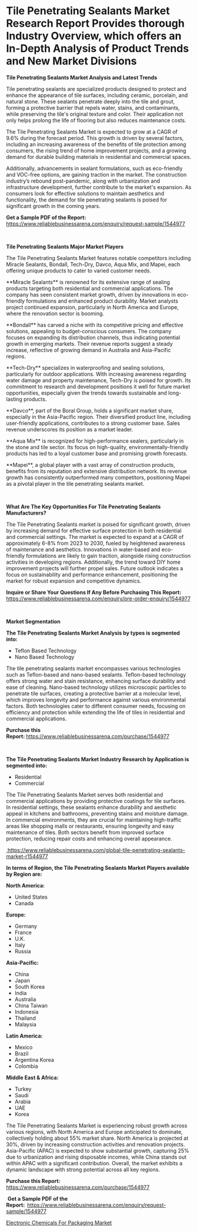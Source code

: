 <p><h1>Tile Penetrating Sealants Market Research Report Provides thorough Industry Overview, which offers an In-Depth Analysis of Product Trends and New Market Divisions</h1></p><p><strong>Tile Penetrating Sealants Market Analysis and Latest Trends</strong></p>
<p><p>Tile penetrating sealants are specialized products designed to protect and enhance the appearance of tile surfaces, including ceramic, porcelain, and natural stone. These sealants penetrate deeply into the tile and grout, forming a protective barrier that repels water, stains, and contaminants, while preserving the tile's original texture and color. Their application not only helps prolong the life of flooring but also reduces maintenance costs.</p><p>The Tile Penetrating Sealants Market is expected to grow at a CAGR of 9.6% during the forecast period. This growth is driven by several factors, including an increasing awareness of the benefits of tile protection among consumers, the rising trend of home improvement projects, and a growing demand for durable building materials in residential and commercial spaces. </p><p>Additionally, advancements in sealant formulations, such as eco-friendly and VOC-free options, are gaining traction in the market. The construction industry’s rebound post-pandemic, along with urbanization and infrastructure development, further contribute to the market's expansion. As consumers look for effective solutions to maintain aesthetics and functionality, the demand for tile penetrating sealants is poised for significant growth in the coming years.</p></p>
<p><strong>Get a Sample PDF of the Report:&nbsp;</strong> <a href="https://www.reliablebusinessarena.com/enquiry/request-sample/1544977?utm_campaign=2276&utm_medium=2&utm_source=Github&utm_content=ia&utm_term=02022025&utm_id=tile-penetrating-sealants">https://www.reliablebusinessarena.com/enquiry/request-sample/1544977</a></p>
<p>&nbsp;</p>
<p><strong>Tile Penetrating Sealants Major Market Players</strong></p>
<p><p>The Tile Penetrating Sealants Market features notable competitors including Miracle Sealants, Bondall, Tech-Dry, Davco, Aqua Mix, and Mapei, each offering unique products to cater to varied customer needs.</p><p>**Miracle Sealants** is renowned for its extensive range of sealing products targeting both residential and commercial applications. The company has seen consistent market growth, driven by innovations in eco-friendly formulations and enhanced product durability. Market analysts project continued expansion, particularly in North America and Europe, where the renovation sector is booming.</p><p>**Bondall** has carved a niche with its competitive pricing and effective solutions, appealing to budget-conscious consumers. The company focuses on expanding its distribution channels, thus indicating potential growth in emerging markets. Their revenue reports suggest a steady increase, reflective of growing demand in Australia and Asia-Pacific regions.</p><p>**Tech-Dry** specializes in waterproofing and sealing solutions, particularly for outdoor applications. With increasing awareness regarding water damage and property maintenance, Tech-Dry is poised for growth. Its commitment to research and development positions it well for future market opportunities, especially given the trends towards sustainable and long-lasting products.</p><p>**Davco**, part of the Boral Group, holds a significant market share, especially in the Asia-Pacific region. Their diversified product line, including user-friendly applications, contributes to a strong customer base. Sales revenue underscores its position as a market leader.</p><p>**Aqua Mix** is recognized for high-performance sealers, particularly in the stone and tile sector. Its focus on high-quality, environmentally-friendly products has led to a loyal customer base and promising growth forecasts.</p><p>**Mapei**, a global player with a vast array of construction products, benefits from its reputation and extensive distribution network. Its revenue growth has consistently outperformed many competitors, positioning Mapei as a pivotal player in the tile penetrating sealants market.</p></p>
<p>&nbsp;</p>
<p><strong>What Are The Key Opportunities For Tile Penetrating Sealants Manufacturers?</strong></p>
<p><p>The Tile Penetrating Sealants market is poised for significant growth, driven by increasing demand for effective surface protection in both residential and commercial settings. The market is expected to expand at a CAGR of approximately 6-8% from 2023 to 2030, fueled by heightened awareness of maintenance and aesthetics. Innovations in water-based and eco-friendly formulations are likely to gain traction, alongside rising construction activities in developing regions. Additionally, the trend toward DIY home improvement projects will further propel sales. Future outlook indicates a focus on sustainability and performance enhancement, positioning the market for robust expansion and competitive dynamics.</p></p>
<p><strong>Inquire or Share Your Questions If Any Before Purchasing This Report:</strong> <a href="https://www.reliablebusinessarena.com/enquiry/pre-order-enquiry/1544977?utm_campaign=2276&utm_medium=2&utm_source=Github&utm_content=ia&utm_term=02022025&utm_id=tile-penetrating-sealants">https://www.reliablebusinessarena.com/enquiry/pre-order-enquiry/1544977</a></p>
<p>&nbsp;</p>
<p><strong>Market Segmentation</strong></p>
<p><strong>The Tile Penetrating Sealants Market Analysis by types is segmented into:</strong></p>
<p><ul><li>Teflon Based Technology</li><li>Nano Based Technology</li></ul></p>
<p><p>The tile penetrating sealants market encompasses various technologies such as Teflon-based and nano-based sealants. Teflon-based technology offers strong water and stain resistance, enhancing surface durability and ease of cleaning. Nano-based technology utilizes microscopic particles to penetrate tile surfaces, creating a protective barrier at a molecular level, which improves longevity and performance against various environmental factors. Both technologies cater to different consumer needs, focusing on efficiency and protection while extending the life of tiles in residential and commercial applications.</p></p>
<p><strong>Purchase this Report:&nbsp;</strong><a href="https://www.reliablebusinessarena.com/purchase/1544977?utm_campaign=2276&utm_medium=2&utm_source=Github&utm_content=ia&utm_term=02022025&utm_id=tile-penetrating-sealants">https://www.reliablebusinessarena.com/purchase/1544977</a></p>
<p>&nbsp;</p>
<p><strong>The Tile Penetrating Sealants Market Industry Research by Application is segmented into:</strong></p>
<p><ul><li>Residential</li><li>Commercial</li></ul></p>
<p><p>The Tile Penetrating Sealants Market serves both residential and commercial applications by providing protective coatings for tile surfaces. In residential settings, these sealants enhance durability and aesthetic appeal in kitchens and bathrooms, preventing stains and moisture damage. In commercial environments, they are crucial for maintaining high-traffic areas like shopping malls or restaurants, ensuring longevity and easy maintenance of tiles. Both sectors benefit from improved surface protection, reducing repair costs and enhancing overall appearance.</p></p>
<p><a href="https://www.reliablebusinessarena.com/global-tile-penetrating-sealants-market-r1544977?utm_campaign=2276&utm_medium=2&utm_source=Github&utm_content=ia&utm_term=02022025&utm_id=tile-penetrating-sealants">&nbsp;https://www.reliablebusinessarena.com/global-tile-penetrating-sealants-market-r1544977</a></p>
<p><strong>In terms of Region, the Tile Penetrating Sealants Market Players available by Region are:</strong></p>
<p>
    <p> <strong> North America: </strong>
        <ul>
            <li>United States</li>
            <li>Canada</li>
        </ul>
        </p> 
    <p> <strong> Europe: </strong>
        <ul>
            <li>Germany</li>
            <li>France</li>
            <li>U.K.</li>
            <li>Italy</li>
            <li>Russia</li>
        </ul>
        </p> 
    <p> <strong> Asia-Pacific: </strong>
        <ul>
            <li>China</li>
            <li>Japan</li>
            <li>South Korea</li>
            <li>India</li>
            <li>Australia</li>
            <li>China Taiwan</li>
            <li>Indonesia</li>
            <li>Thailand</li>
            <li>Malaysia</li>
        </ul>
        </p> 
    <p> <strong> Latin America: </strong>
        <ul>
            <li>Mexico</li>
            <li>Brazil</li>
            <li>Argentina Korea</li>
            <li>Colombia</li>
        </ul>
        </p> 
    <p> <strong> Middle East & Africa: </strong>
        <ul>
            <li>Turkey</li>
            <li>Saudi</li>
            <li>Arabia</li>
            <li>UAE</li>
            <li>Korea</li>
        </ul>
    </p>
    </p>
<p><p>The Tile Penetrating Sealants Market is experiencing robust growth across various regions, with North America and Europe anticipated to dominate, collectively holding about 55% market share. North America is projected at 30%, driven by increasing construction activities and renovation projects. Asia-Pacific (APAC) is expected to show substantial growth, capturing 25% due to urbanization and rising disposable incomes, while China stands out within APAC with a significant contribution. Overall, the market exhibits a dynamic landscape with strong potential across all key regions.</p></p>
<p><strong>Purchase this Report: </strong><a href="https://www.reliablebusinessarena.com/purchase/1544977?utm_campaign=2276&utm_medium=2&utm_source=Github&utm_content=ia&utm_term=02022025&utm_id=tile-penetrating-sealants">https://www.reliablebusinessarena.com/purchase/1544977</a></p>
<p>&nbsp;<strong>Get a Sample PDF of the Report:&nbsp;&nbsp;</strong><a href="https://www.reliablebusinessarena.com/enquiry/request-sample/1544977?utm_campaign=2276&utm_medium=2&utm_source=Github&utm_content=ia&utm_term=02022025&utm_id=tile-penetrating-sealants">https://www.reliablebusinessarena.com/enquiry/request-sample/1544977</a></p>
<p><strong></strong></p>
<p><p><a href="https://github.com/risingtrista99259/Market-Research-Report-List-1/blob/main/electronic-chemicals-for-packaging-market.md?utm_campaign=2276&utm_medium=2&utm_source=Github&utm_content=ia&utm_term=02022025&utm_id=tile-penetrating-sealants">Electronic Chemicals For Packaging Market</a></p></p>